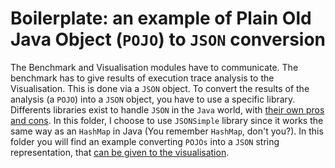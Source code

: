 # Boilerplate: an example of Plain Old Java Object (`POJO`) to `JSON` conversion

The Benchmark and Visualisation modules have to communicate. The benchmark has to give results of execution trace analysis to the Visualisation. This is done via a `JSON` object.
To convert the results of the analysis (a `POJO`) into a `JSON` object, you have to use a specific library. Differents libraries exist to handle `JSON` in the `Java` world, with [their own pros and cons](http://blog.takipi.com/the-ultimate-json-library-json-simple-vs-gson-vs-jackson-vs-json/).
In this folder, I choose to use `JSONSimple` library since it works the same way as an `HashMap` in Java (You remember `HashMap`, don't you?).
In this folder you will find an example converting `POJOs` into a `JSON` string representation, that [can be given to the visualisation](https://github.com/ttben/2017-01-si3/tree/master/JsonToChart).
